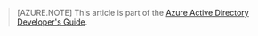 > [AZURE.NOTE] This article is part of the [Azure Active Directory Developer's Guide](active-directory-developers-guide.md).